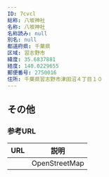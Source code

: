 ```yaml
---
ID: 7cvcl
総称: 八坂神社
名称: 八坂神社
名称読み: null
別名: null
都道府県: 千葉県
区域: 習志野市
緯度: 35.6837881
経度: 140.0229655
郵便番号: 2750016
住所: 千葉県習志野市津田沼４丁目１０
---
```


## その他

### 参考URL

| URL | 説明          |
| --- | ------------- |
|     | OpenStreetMap |

